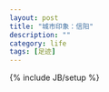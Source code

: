 ```yaml
---
layout: post
title: "城市印象：信阳"
description: ""
category: life
tags: [足迹]
---
```

{% include JB/setup %}
